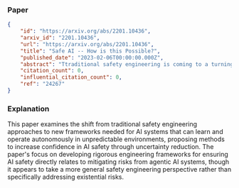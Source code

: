 ### Paper

```json
{
	"id": "https://arxiv.org/abs/2201.10436",
	"arxiv_id": "2201.10436",
	"url": "https://arxiv.org/abs/2201.10436",
	"title": "Safe AI -- How is this Possible?",
	"published_date": "2023-02-06T00:00:00.000Z",
	"abstract": "Ttraditional safety engineering is coming to a turning point moving from deterministic, non-evolving systems operating in well-defined contexts to increasingly autonomous and learning-enabled AI systems which are acting in largely unpredictable operating contexts. We outline some of underlying challenges of safe AI and suggest a rigorous engineering framework for minimizing uncertainty, thereby increasing confidence, up to tolerable levels, in the safe behavior of AI systems.",
	"citation_count": 0,
	"influential_citation_count": 0,
	"ref": "24267"
}
```

### Explanation

This paper examines the shift from traditional safety engineering approaches to new frameworks needed for AI systems that can learn and operate autonomously in unpredictable environments, proposing methods to increase confidence in AI safety through uncertainty reduction. The paper's focus on developing rigorous engineering frameworks for ensuring AI safety directly relates to mitigating risks from agentic AI systems, though it appears to take a more general safety engineering perspective rather than specifically addressing existential risks.
